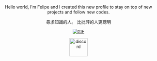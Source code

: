 
<p align="center"> Hello world, I'm Felipe and I created this new profile to stay on top of new projects and follow new codes.



<p align="center"> 尋求知識的人。 比批評的人更聰明
<p align="center"> 
<a href="https://www.youtube.com/watch?v=wYZux3BMc5k" target="blank"><img align="center" alt="GIF" src="https://media.discordapp.net/attachments/937859436091932693/943401582186332160/649718c4b92f9c8ceaf69c61a311f3db.gif?width=640&height=480" /></a>


<p align="center"> 
<a href="https://discord.gg/fama" target="blank"><img align="center" src="https://cdn.discordapp.com/attachments/1044670698779574352/1053726726385057822/famayellow.png" alt="discord" height="60" width="60"/></a>
</p>
